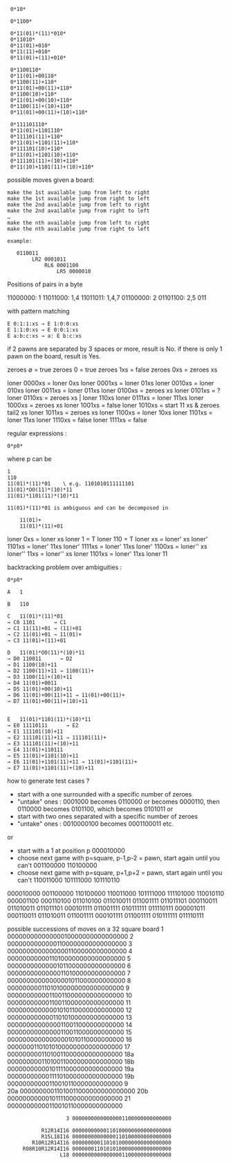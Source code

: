 
     0*10*

     0*1100*

     0*11(01)*(11)*010*
     0*11010*
     0*11(01)+010* 
     0*11(11)+010*
     0*11(01)+(11)+010*

     0*1100110*
     0*11(01)+00110*
     0*1100(11)+110*
     0*11(01)+00(11)+110*
     0*1100(10)+110*
     0*11(01)+00(10)+110*
     0*1100(11)+(10)+110*
     0*11(01)+00(11)+(10)+110*

     0*111101110*
     0*11(01)+1101110*
     0*111101(11)+110*
     0*11(01)+1101(11)+110*
     0*111101(10)+110*
     0*11(01)+1101(10)+110*
     0*111101(11)+(10)+110*
     0*11(10)+1101(11)+(10)+110*



possible moves given a board:

    make the 1st available jump from left to right
    make the 1st available jump from right to left
    make the 2nd available jump from left to right
    make the 2nd available jump from right to left
    …
    make the nth available jump from left to right
    make the nth available jump from right to left

    example:

       0110011
            LR2 0001011
                RL6 0001100
                    LR5 0000010


Positions of pairs in a byte

11000000: 1
11011000: 1,4
11011011: 1,4,7
01100000: 2
01101100: 2,5
011


with pattern matching

    E 0:1:1:xs → E 1:0:0:xs
    E 1:1:0:xs → E 0:0:1:xs
    E a:b:c:xs → a: E b:c:xs

if 2 pawns are separated by 3 spaces or more, result is No.
if there is only 1 pawn on the board, result is Yes.

zeroes ∅    = true
zeroes 0    = true
zeroes 1xs  = false
zeroes 0xs  = zeroes xs

loner 0000xs = loner 0xs
loner 0001xs = loner 01xs
loner 0010xs = loner 010xs
loner 0011xs = loner 011xs
loner 0100xs = zeroes xs
loner 0101xs = ?
loner 0110xs = zeroes xs | loner 110xs
loner 0111xs = loner 111xs
loner 1000xs = zeroes xs
loner 1001xs = false
loner 1010xs = start 11 xs & zeroes tail2 xs
loner 1011xs = zeroes xs
loner 1100xs = loner 10xs
loner 1101xs = loner 11xs
loner 1110xs = false
loner 1111xs = false

regular expressions :

    0*p0*

where p can be 
    
    1
    110
    11(01)*(11)*01    \ e.g. 1101010111111101
    11(01)*OO(11)*(10)*11
    11(01)*1101(11)*(10)*11

    11(01)*(11)*01 is ambiguous and can be decomposed in

        11(01)+
        11(01)*(11)+01


loner 0xs = loner xs
loner 1 = T
loner 110 = T
loner xs = loner' xs
loner' 1101xs = loner' 11xs
loner' 1111xs = loner' 11xs
loner' 1100xs = loner'' xs
loner'' 11xs = loner'' xs
loner 1101xs = loner' 11xs
loner 11

backtracking problem over ambiguities :

    0*p0*

    A   1

    B   110

    C   11(01)*(11)*01
    → C0 1101      → C1
    → C1 11(11)+01 → (11)+01
    → C2 11(01)+01 → 11(01)+
    → C3 11(01)+(11)+01

    D   11(01)*OO(11)*(10)*11
    → D0 110011      → D2
    → D1 1100(10)+11
    → D2 1100(11)+11 → 1100(11)+
    → D3 1100(11)+(10)+11
    → D4 11(01)+0011
    → D5 11(01)+00(10)+11
    → D6 11(01)+00(11)+11 → 11(01)+00(11)+
    → D7 11(01)+00(11)+(10)+11


    E   11(01)*1101(11)*(10)*11
    → E0 11110111      → E2
    → E1 111101(10)+11
    → E2 111101(11)+11 → 111101(11)+
    → E3 111101(11)+(10)+11
    → E4 11(01)+110111
    → E5 11(01)+1101(10)+11
    → E6 11(01)+1101(11)+11 → 11(01)+1101(11)+
    → E7 11(01)+1101(11)+(10)+11




how to generate test cases ?

 - start with a one surrounded with a specific number of zeroes
 - "untake" ones : 0001000 becomes 0110000 or becomes 0000110, then 0110000 becomes 0101100, which becomes 0101011
or
 - start with two ones separated with a specific number of zeroes
 - "untake" ones : 0010000100 becomes 0001100011 etc.

 or

- start with a 1 at position p
    000010000
- choose next game with p=square, p-1,p-2 = pawn, start again until you can't
    001100000
    110100000
- choose next game with p=square, p+1,p+2 = pawn, start again until you can't
    110011000
    101111000
    101110110

000010000
    001100000
        110100000
            110011000
                101111000
                111101000
                110010110
    000001100
        000110100
            011010100
                011010011
                    011001111
                    011011101
            000110011
                011010011
                    011011101
                000101111
                    011001111
                        010111111
                        011110111
        000001011
            000110011
                011010011
                    011001111
                000101111
                    011001111
                        010111111
                        011110111


possible successions of moves on a 32 square board
                       1 00000000000000010000000000000000
                       2 00000000000001100000000000000000
                       3 00000000000000001100000000000000
                       4 00000000000110100000000000000000
                       5 00000000000001011000000000000000
                       6 00000000000000110100000000000000
                       7 00000000000000001011000000000000
                       8 00000000011010100000000000000000
                       9 00000000000110011000000000000000
                      10 00000000000110011000000000000000
                      11 00000000000001010110000000000000
                      12 00000000000011010100000000000000
                      13 00000000000000110011000000000000
                      14 00000000000000110011000000000000
                      15 00000000000000001010110000000000
                      16 00000001101010100000000000000000
                      17 00000000011010011000000000000000
                     18a 00000000011010011000000000000000
                     18b 00000000000101111000000000000000
                     19a 00000000000111101000000000000000
                     19b 00000000000110010110000000000000
                      9  
                     20a 00000000011010011000000000000000
                     20b 00000000000101111000000000000000
                     21  00000000000110010110000000000000




                       3 00000000000000001100000000000000

               R12R14I16 00000000000110100000000000000000
               R15L18I16 00000000000000110100000000000000
            R10R12R14I16 00000000011010100000000000000000
         R08R10R12R14I16 00000001101010100000000000000000
                     L18 00000000000000001100000000000000
                   

